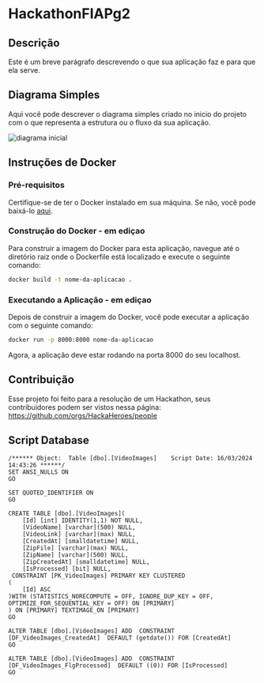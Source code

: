 # HackathonFIAPg2

## Descrição

Este é um breve parágrafo descrevendo o que sua aplicação faz e para que ela serve.

## Diagrama Simples

Aqui você pode descrever o diagrama simples criado no inicio do projeto com o que representa a estrutura ou o fluxo da sua aplicação.  

![diagrama inicial](https://github.com/HackaHeroes/HackathonFIAPg2/assets/40128511/7431effb-1bf4-4d6c-a12f-56492cf9d3d3)

## Instruções de Docker

### Pré-requisitos

Certifique-se de ter o Docker instalado em sua máquina. Se não, você pode baixá-lo [aqui](https://www.docker.com/products/docker-desktop).

### Construção do Docker - em ediçao

Para construir a imagem do Docker para esta aplicação, navegue até o diretório raiz onde o Dockerfile está localizado e execute o seguinte comando:

```bash
docker build -t nome-da-aplicacao .
```

### Executando a Aplicação - em ediçao

Depois de construir a imagem do Docker, você pode executar a aplicação com o seguinte comando:

```bash
docker run -p 8000:8000 nome-da-aplicacao
```

Agora, a aplicação deve estar rodando na porta 8000 do seu localhost.

## Contribuição


Esse projeto foi feito para a resolução de um Hackathon, seus contribuidores podem ser vistos nessa página:
https://github.com/orgs/HackaHeroes/people


## Script Database

```
/****** Object:  Table [dbo].[VideoImages]    Script Date: 16/03/2024 14:43:26 ******/
SET ANSI_NULLS ON
GO

SET QUOTED_IDENTIFIER ON
GO

CREATE TABLE [dbo].[VideoImages](
	[Id] [int] IDENTITY(1,1) NOT NULL,
	[VideoName] [varchar](500) NULL,
	[VideoLink] [varchar](max) NULL,
	[CreatedAt] [smalldatetime] NULL,
	[ZipFile] [varchar](max) NULL,
	[ZipName] [varchar](500) NULL,
	[ZipCreatedAt] [smalldatetime] NULL,
	[IsProcessed] [bit] NULL,
 CONSTRAINT [PK_VideoImages] PRIMARY KEY CLUSTERED 
(
	[Id] ASC
)WITH (STATISTICS_NORECOMPUTE = OFF, IGNORE_DUP_KEY = OFF, OPTIMIZE_FOR_SEQUENTIAL_KEY = OFF) ON [PRIMARY]
) ON [PRIMARY] TEXTIMAGE_ON [PRIMARY]
GO

ALTER TABLE [dbo].[VideoImages] ADD  CONSTRAINT [DF_VideoImages_CreatedAt]  DEFAULT (getdate()) FOR [CreatedAt]
GO

ALTER TABLE [dbo].[VideoImages] ADD  CONSTRAINT [DF_VideoImages_FlgProcessed]  DEFAULT ((0)) FOR [IsProcessed]
GO

